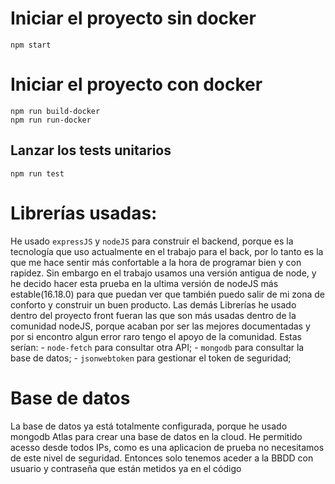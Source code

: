 # Iniciar el proyecto sin docker
```
npm start
```

# Iniciar el proyecto con docker
```
npm run build-docker
npm run run-docker
```
## Lanzar los tests unitarios
```
npm run test
```

# Librerías usadas:
He usado `expressJS` y `nodeJS` para construir el backend, porque es la tecnología que uso actualmente en el trabajo para el back, por lo tanto es la que me hace sentir más confortable a la hora de programar bien y con rapidez. 
Sin embargo en el trabajo usamos una versión antigua de node, y he decido hacer esta prueba en la ultima versión de nodeJS más estable(16.18.0) para que puedan ver que también puedo salir de mi zona de conforto y construir un buen producto.
Las demás Librerías he usado dentro del proyecto front fueran las que son más usadas dentro de la comunidad nodeJS, porque acaban por ser las mejores documentadas y por si encontro algun error raro tengo el apoyo de la comunidad.
Estas serían:
    - `node-fetch` para consultar otra API;
    - `mongodb` para consultar la base de datos;
    - `jsonwebtoken` para gestionar el token de seguridad;

# Base de datos 
La base de datos ya está totalmente configurada, porque he usado mongodb Atlas para crear una base de datos en la cloud. 
He permitido acesso desde todos IPs, como es una aplicacion de prueba no necesitamos de este nivel de seguridad. 
Entonces solo tenemos aceder a la BBDD con usuario y contraseña que están metidos ya en el código

